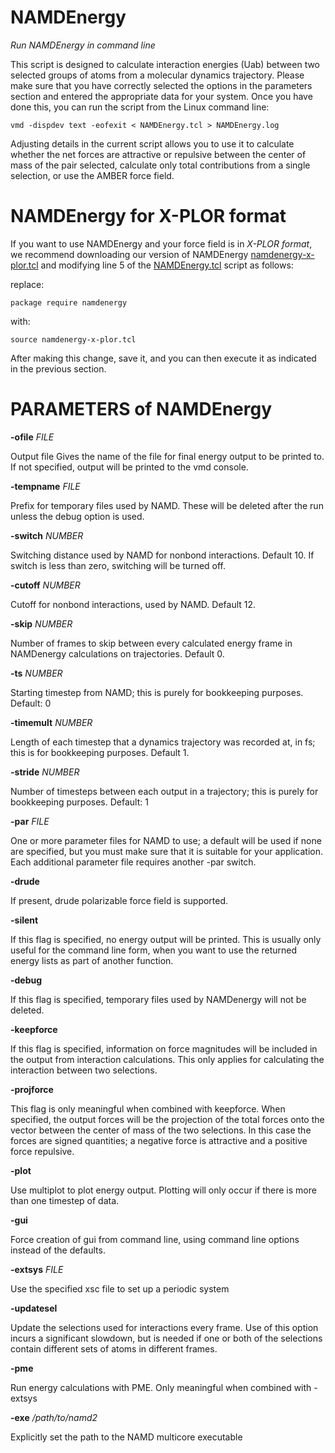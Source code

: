 # NAMDEnergy
*Run NAMDEnergy in command line*

This script is designed to calculate interaction energies (Uab) between two selected groups of atoms from a molecular dynamics trajectory. Please make sure that you have correctly selected the options in the parameters section and entered the appropriate data for your system. Once you have done this, you can run the script from the Linux command line:

    vmd -dispdev text -eofexit < NAMDEnergy.tcl > NAMDEnergy.log

Adjusting details in the current script allows you to use it to calculate whether the net forces are attractive or repulsive between the  center of mass of the pair selected, calculate only total contributions from a single selection, or use the AMBER force field.

# NAMDEnergy for X-PLOR format

If you want to use NAMDEnergy and your force field is in *X-PLOR format*, we recommend downloading our version of NAMDEnergy [namdenergy-x-plor.tcl](namdenergy-x-plor.tcl) and modifying line 5 of the [NAMDEnergy.tcl](NAMDEnergy.tcl) script as follows:

replace:

    package require namdenergy

with:

    source namdenergy-x-plor.tcl

After making this change, save it, and you can then execute it as indicated in the previous section.


#  PARAMETERS of NAMDEnergy    


**-ofile** *FILE*

Output file Gives the name of the file for final energy output to be printed to. If not specified, output will be printed to the vmd console.

**-tempname** *FILE* 

Prefix for temporary files used by NAMD. These will be deleted after the run unless the debug option is used.

**-switch** *NUMBER* 

Switching distance used by NAMD for nonbond interactions. Default 10. If switch is less than zero, switching will be turned off.

**-cutoff** *NUMBER*

Cutoff for nonbond interactions, used by NAMD. Default 12.

**-skip** *NUMBER* 

Number of frames to skip between every calculated energy frame in NAMDenergy calculations on trajectories. Default 0.

**-ts** *NUMBER*

Starting timestep from NAMD; this is purely for bookkeeping purposes. Default: 0

**-timemult** *NUMBER*

Length of each timestep that a dynamics trajectory was recorded at, in fs; this is for bookkeeping purposes. Default 1.

**-stride** *NUMBER*

Number of timesteps between each output in a trajectory; this is purely for bookkeeping purposes. Default: 1

**-par** *FILE*

One or more parameter files for NAMD to use; a default will be used if none are specified, but you must make sure that it is suitable for your application. Each additional parameter file requires another -par switch.

**-drude**

If present, drude polarizable force field is supported.

**-silent**

If this flag is specified, no energy output will be printed. This is usually only useful for the command line form, when you want to use the returned energy lists as part of another function.

**-debug**

If this flag is specified, temporary files used by NAMDenergy will not be deleted.

**-keepforce**

If this flag is specified, information on force magnitudes will be included in the output from interaction calculations. This only applies for calculating the interaction between two selections.

**-projforce** 

This flag is only meaningful when combined with keepforce. When specified, the output forces will be the projection of the total forces onto the vector between the center of mass of the two selections. In this case the forces are signed quantities; a negative force is attractive and a positive force repulsive.

**-plot** 

Use multiplot to plot energy output. Plotting will only occur if there is more than one timestep of data.

**-gui**

Force creation of gui from command line, using command line options instead of the defaults. 

**-extsys** *FILE*

Use the specified xsc file to set up a periodic system

**-updatesel** 

Update the selections used for interactions every frame. Use of this option incurs a significant slowdown, but is needed if one or both of the selections contain different sets of atoms in different frames.

**-pme** 

Run energy calculations with PME. Only meaningful when combined with -extsys

**-exe** */path/to/namd2*

Explicitly set the path to the NAMD multicore executable 

